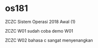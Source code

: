 # os181
ZCZC Sistem Operasi 2018 Awal (1)

ZCZC W01 sudah coba demo W01

ZCZC W02 bahasa c sangat menyenangkan 
